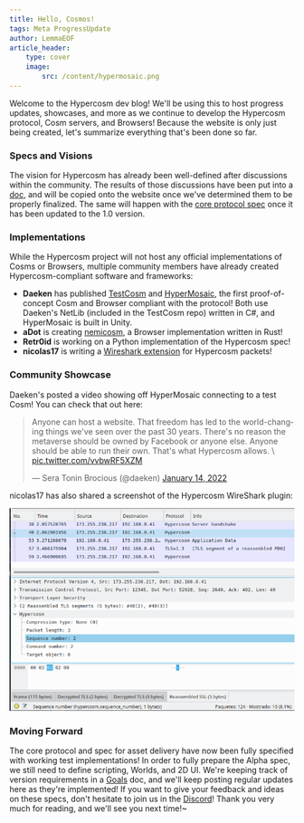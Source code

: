 ```yaml
---
title: Hello, Cosmos!
tags: Meta ProgressUpdate
author: LemmaEOF
article_header:
    type: cover
    image:
        src: /content/hypermosaic.png
---
```


Welcome to the Hypercosm dev blog! We'll be using this to host progress updates, showcases, and more as we continue to
develop the Hypercosm protocol, Cosm servers, and Browsers! Because the website is only just being created, let's
summarize everything that's been done so far.

<!--more-->

### Specs and Visions

The vision for Hypercosm has already been well-defined after discussions within the community. The results of those
discussions have been put into a [doc](https://docs.google.com/document/d/1Aq3u7ZFCBSSxrgXGH-Zel4uAkfoHA-d8xGpzzvmfmIg/),
and will be copied onto the website once we've determined them to be properly finalized. The same will happen with the
[core protocol spec](https://docs.google.com/document/d/1nydSDA7hdUWqpoBTlXBliOccDINq8l1Fuw2biFmrvic/edit) once it has
been updated to the 1.0 version.

### Implementations

While the Hypercosm project will not host any official implementations of Cosms or Browsers, multiple community members
have already created Hypercosm-compliant software and frameworks:

- **Daeken** has published [TestCosm](https://github.com/daeken/TestCosm) and
[HyperMosaic](https://github.com/daeken/HyperMosaic), the first proof-of-concept Cosm and Browser compliant with the
protocol! Both use Daeken's NetLib (included in the TestCosm repo) written in C#, and HyperMosaic is built in Unity.
- **aDot** is creating [nemicosm](https://gitea.treehouse.systems/aDot/nemicosm), a Browser implementation written in
Rust!
- **Retr0id** is working on a Python implementation of the Hypercosm spec!
- **nicolas17** is writing a [Wireshark extension](https://gitlab.com/nicolas17/cosmshark) for Hypercosm packets!

### Community Showcase

Daeken's posted a video showing off HyperMosaic connecting to a test Cosm! You can check that out here:

<blockquote class="twitter-tweet"><p lang="en" dir="ltr">Anyone can host a website. That freedom has led to the world-changing things we&#39;ve seen over the past 30 years. There&#39;s no reason the metaverse should be owned by Facebook or anyone else. Anyone should be able to run their own. That&#39;s what Hypercosm allows. \ <a href="https://t.co/vvbwRF5XZM">pic.twitter.com/vvbwRF5XZM</a></p>&mdash; Sera Tonin Brocious (@daeken) <a href="https://twitter.com/daeken/status/1482046423030026240">January 14, 2022</a></blockquote> <script async src="https://platform.twitter.com/widgets.js" charset="utf-8"></script>

nicolas17 has also shared a screenshot of the Hypercosm WireShark plugin:

![A screenshot of WireShark decoding Hypercosm packets.](/content/wireshark.png)

### Moving Forward

The core protocol and spec for asset delivery have now been fully specified with working test implementations! In order
to fully prepare the Alpha spec, we still need to define scripting, Worlds, and 2D UI. We're keeping track of version
requirements in a [Goals](https://docs.google.com/document/d/1l5nxZY7xuflq8h4BTJLCTQR_JlcEOpfIOdNm9XbBbAI/edit) doc,
and we'll keep posting regular updates here as they're implemented! If you want to give your feedback and ideas on
these specs, don't hesitate to join us in the [Discord](https://discord.gg/pvgemuz9wb)! Thank you very much for
reading, and we'll see you next time!~